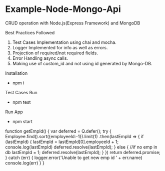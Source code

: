 # Example-Node-Mongo-Api

CRUD operation with Node.js(Express Framework) and MongoDB

Best Practices Followed
1. Test Cases Implementation using chai and mocha.
2. Logger Implemented for info as well as errors.
3. Projection of required/not required fields.
4. Error Handling async calls.
5. Making use of custom_id and not using id generated by Mongo-DB.

Installation
- npm i

Test Cases Run
- npm test

Run App
- npm start



function getEmpId() {
    var deferred = Q.defer();
    try {
        Employee.find().sort({employeeId:-1}).limit(1)
        .then(lastEmpId => {
            if (lastEmpId) {
                lastEmpId = lastEmpId[0].employeeId + 1;
                console.log(lastEmpId)
                deferred.resolve(lastEmpId);
            } else {
                //if no emp in db
                lastEmpId = 1;
                deferred.resolve(lastEmpId);
            }
        })
        return deferred.promise;
    } catch (err) {
        logger.error('Unable to get new emp id ' + err.name)
        console.log(err)
    }
}
